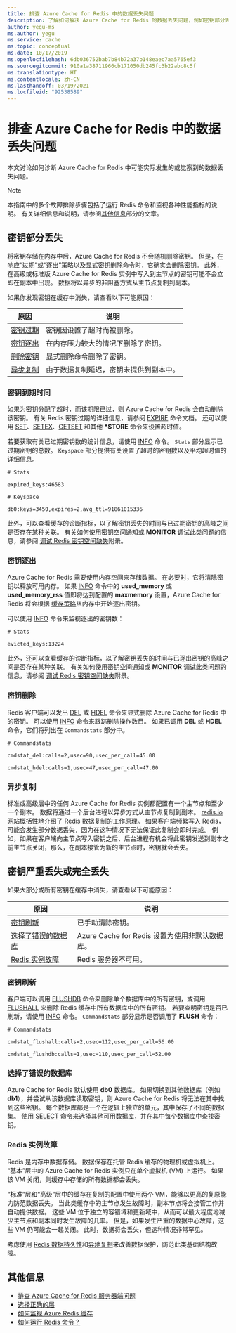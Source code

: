 ```yaml
---
title: 排查 Azure Cache for Redis 中的数据丢失问题
description: 了解如何解决 Azure Cache for Redis 的数据丢失问题，例如密钥部分丢失、密钥过期或密钥完全丢失。
author: yegu-ms
ms.author: yegu
ms.service: cache
ms.topic: conceptual
ms.date: 10/17/2019
ms.openlocfilehash: 6db036752bab7b84b72a37b148eaec7aa5765ef3
ms.sourcegitcommit: 910a1a38711966cb171050db245fc3b22abc8c5f
ms.translationtype: HT
ms.contentlocale: zh-CN
ms.lasthandoff: 03/19/2021
ms.locfileid: "92538589"
---
```

# <a name="troubleshoot-data-loss-in-azure-cache-for-redis"></a>排查 Azure Cache for Redis 中的数据丢失问题

本文讨论如何诊断 Azure Cache for Redis 中可能实际发生的或觉察到的数据丢失问题。

> [!NOTE]
> 本指南中的多个故障排除步骤包括了运行 Redis 命令和监视各种性能指标的说明。 有关详细信息和说明，请参阅[其他信息](#additional-information)部分的文章。
>

## <a name="partial-loss-of-keys"></a>密钥部分丢失

将密钥存储在内存中后，Azure Cache for Redis 不会随机删除密钥。 但是，在响应“过期”或“逐出”策略以及显式密钥删除命令时，它确实会删除密钥。 此外，在高级或标准版 Azure Cache for Redis 实例中写入到主节点的密钥可能不会立即在副本中出现。 数据将以异步的非阻塞方式从主节点复制到副本。

如果你发现密钥在缓存中消失，请查看以下可能原因：

| 原因 | 说明 |
|---|---|
| [密钥过期](#key-expiration) | 密钥因设置了超时而被删除。 |
| [密钥逐出](#key-eviction) | 在内存压力较大的情况下删除了密钥。 |
| [删除密钥](#key-deletion) | 显式删除命令删除了密钥。 |
| [异步复制](#async-replication) | 由于数据复制延迟，密钥未提供到副本中。 |

### <a name="key-expiration"></a>密钥到期时间

如果为密钥分配了超时，而该期限已过，则 Azure Cache for Redis 会自动删除该密钥。 有关 Redis 密钥过期的详细信息，请参阅 [EXPIRE](https://redis.io/commands/expire) 命令文档。 还可以使用 [SET](https://redis.io/commands/set)、[SETEX](https://redis.io/commands/setex)、[GETSET](https://redis.io/commands/getset) 和其他 **\*STORE** 命令来设置超时值。

若要获取有关已过期密钥数的统计信息，请使用 [INFO](https://redis.io/commands/info) 命令。 `Stats` 部分显示已过期密钥的总数。 `Keyspace` 部分提供有关设置了超时的密钥数以及平均超时值的详细信息。

```
# Stats

expired_keys:46583

# Keyspace

db0:keys=3450,expires=2,avg_ttl=91861015336
```

此外，可以查看缓存的诊断指标，以了解密钥丢失的时间与已过期密钥的高峰之间是否存在某种关联。 有关如何使用密钥空间通知或 **MONITOR** 调试此类问题的信息，请参阅 [调试 Redis 密钥空间缺失](https://gist.github.com/JonCole/4a249477142be839b904f7426ccccf82#appendix)附录。

### <a name="key-eviction"></a>密钥逐出

Azure Cache for Redis 需要使用内存空间来存储数据。 在必要时，它将清除密钥以释放可用内存。 如果 [INFO](https://redis.io/commands/info) 命令中的 **used_memory** 或 **used_memory_rss** 值即将达到配置的 **maxmemory** 设置，Azure Cache for Redis 将会根据 [缓存策略](https://redis.io/topics/lru-cache)从内存中开始逐出密钥。

可以使用 [INFO](https://redis.io/commands/info) 命令来监视逐出的密钥数：

```
# Stats

evicted_keys:13224
```

此外，还可以查看缓存的诊断指标，以了解密钥丢失的时间与已逐出密钥的高峰之间是否存在某种关联。 有关如何使用密钥空间通知或 **MONITOR** 调试此类问题的信息，请参阅 [调试 Redis 密钥空间缺失](https://gist.github.com/JonCole/4a249477142be839b904f7426ccccf82#appendix)附录。

### <a name="key-deletion"></a>密钥删除

Redis 客户端可以发出 [DEL](https://redis.io/commands/del) 或 [HDEL](https://redis.io/commands/hdel) 命令来显式删除 Azure Cache for Redis 中的密钥。 可以使用 [INFO](https://redis.io/commands/info) 命令来跟踪删除操作数目。 如果已调用 **DEL** 或 **HDEL** 命令，它们将列出在 `Commandstats` 部分中。

```
# Commandstats

cmdstat_del:calls=2,usec=90,usec_per_call=45.00

cmdstat_hdel:calls=1,usec=47,usec_per_call=47.00
```

### <a name="async-replication"></a>异步复制

标准或高级层中的任何 Azure Cache for Redis 实例都配置有一个主节点和至少一个副本。 数据将通过一个后台进程以异步方式从主节点复制到副本。 [redis.io](https://redis.io/topics/replication) 网站概括性地介绍了 Redis 数据复制的工作原理。 如果客户端频繁写入 Redis，可能会发生部分数据丢失，因为在这种情况下无法保证此复制会即时完成。 例如，如果在客户端向主节点写入密钥之后、后台进程有机会将此密钥发送到副本之前主节点关闭，那么，在副本接管为新的主节点时，密钥就会丢失。 

## <a name="major-or-complete-loss-of-keys"></a>密钥严重丢失或完全丢失

如果大部分或所有密钥在缓存中消失，请查看以下可能原因：

| 原因 | 说明 |
|---|---|
| [密钥刷新](#key-flushing) | 已手动清除密钥。 |
| [选择了错误的数据库](#incorrect-database-selection) | Azure Cache for Redis 设置为使用非默认数据库。 |
| [Redis 实例故障](#redis-instance-failure) | Redis 服务器不可用。 |

### <a name="key-flushing"></a>密钥刷新

客户端可以调用 [FLUSHDB](https://redis.io/commands/flushdb) 命令来删除单个数据库中的所有密钥，或调用 [FLUSHALL](https://redis.io/commands/flushall) 来删除 Redis 缓存中所有数据库中的所有密钥。  若要查明密钥是否已刷新，请使用 [INFO](https://redis.io/commands/info) 命令。 `Commandstats` 部分显示是否调用了 **FLUSH** 命令：

```
# Commandstats

cmdstat_flushall:calls=2,usec=112,usec_per_call=56.00

cmdstat_flushdb:calls=1,usec=110,usec_per_call=52.00
```

### <a name="incorrect-database-selection"></a>选择了错误的数据库

Azure Cache for Redis 默认使用 **db0** 数据库。 如果切换到其他数据库（例如 **db1**），并尝试从该数据库读取密钥，则 Azure Cache for Redis 将无法在其中找到这些密钥。 每个数据库都是一个在逻辑上独立的单元，其中保存了不同的数据集。 使用 [SELECT](https://redis.io/commands/select) 命令来选择其他可用数据库，并在其中每个数据库中查找密钥。

### <a name="redis-instance-failure"></a>Redis 实例故障

Redis 是内存中数据存储。 数据保存在托管 Redis 缓存的物理机或虚拟机上。 “基本”层中的 Azure Cache for Redis 实例只在单个虚拟机 (VM) 上运行。 如果该 VM 关闭，则缓存中存储的所有数据都会丢失。 

“标准”层和“高级”层中的缓存在复制的配置中使用两个 VM，能够以更高的复原能力防范数据丢失。 当此类缓存中的主节点发生故障时，副本节点将会接管工作并自动提供数据。 这些 VM 位于独立的容错域和更新域中，从而可以最大程度地减少主节点和副本同时发生故障的几率。 但是，如果发生严重的数据中心故障，这些 VM 仍可能会一起关闭。 此时，数据将会丢失，但这种情况非常罕见。

考虑使用 [Redis 数据持久性](https://redis.io/topics/persistence)和[异地复制](./cache-how-to-geo-replication.md)来改善数据保护，防范此类基础结构故障。

## <a name="additional-information"></a>其他信息

- [排查 Azure Cache for Redis 服务器端问题](cache-troubleshoot-server.md)
- [选择正确的层](cache-overview.md#choosing-the-right-tier)
- [如何监视 Azure Redis 缓存](cache-how-to-monitor.md)
- [如何运行 Redis 命令？](cache-development-faq.md#how-can-i-run-redis-commands)